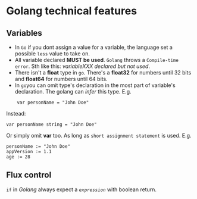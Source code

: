 # Golang technical features

## Variables
- In `Go` if you dont assign a value for a variable, the language set a possible `less` value to take on.
- All variable declared **MUST be used**. `Golang` throws a `Compile-time error`. Sth like this: _variableXXX declared but not used_.
- There isn't a **float** type in `go`. There's a **float32** for numbers until 32 bits and **float64** for numbers until 64 bits.
- In `go`you can omit type's declaration in the most part of variable's declaration. The golang can *infer* this type. E.g. 

```
    var personName = "John Doe"
```

Instead:

```
var personName string = "John Doe"
```

Or simply omit **var** too. As long as `short assignment statement` is used. E.g.

````
personName := "John Doe"
appVersion := 1.1
age := 28
````

## Flux control
`if` in *Golang* always expect a _`expression`_ with boolean return.
